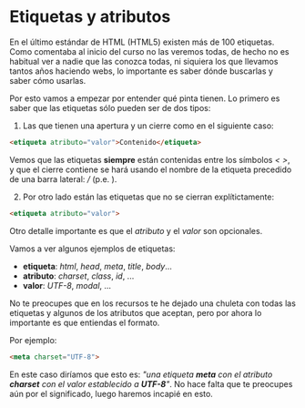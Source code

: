 # Etiquetas y atributos

En el último estándar de HTML (HTML5) existen más de 100 etiquetas. Como comentaba al inicio del curso no las veremos todas, de hecho no es habitual ver a nadie que las conozca todas, ni siquiera los que llevamos tantos años haciendo webs, lo importante es saber dónde buscarlas y saber cómo usarlas.

Por esto vamos a empezar por entender qué pinta tienen. Lo primero es saber que las etiquetas sólo pueden ser de dos tipos:

1) Las que tienen una apertura y un cierre como en el siguiente caso:

```html
<etiqueta atributo="valor">Contenido</etiqueta>
```

Vemos que las etiquetas **siempre** están contenidas entre los símbolos *< >*, y que el cierre contiene se hará usando el nombre de la etiqueta precedido de una barra lateral: */* (p.e. </etiqueta>).

2) Por otro lado están las etiquetas que no se cierran explítictamente:

```html
<etiqueta atributo="valor">
```

Otro detalle importante es que el *atributo* y el *valor* son opcionales.

Vamos a ver algunos ejemplos de etiquetas:
- **etiqueta**: *html*, *head*, *meta*, *title*, *body*... 
- **atributo**: *charset*, *class*, *id*, ...
- **valor**: *UTF-8*, *modal*, ...
 
No te preocupes que en los recursos te he dejado una chuleta con todas las etiquetas y algunos de los atributos que aceptan, pero por ahora lo importante es que entiendas el formato.

Por ejemplo:

```html
<meta charset="UTF-8">
```

En este caso diríamos que esto es: *"una etiqueta **meta** con el atributo **charset** con el valor establecido a **UTF-8**"*. No hace falta que te preocupes aún por el significado, luego haremos incapié en esto.